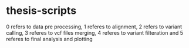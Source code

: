 # thesis-scripts

0 refers to data pre processing, 1 referes to alignment, 2 refers to variant calling, 3 referes to vcf files merging, 4 referes to variant filteration
and 5 referes to final analysis and plotting
